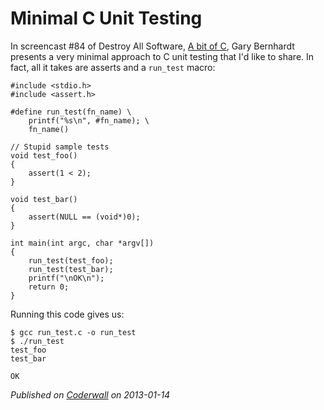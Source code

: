 # Minimal C Unit Testing

In screencast #84 of Destroy All Software, [A bit of C](https://www.destroyallsoftware.com/screencasts/catalog/a-bit-of-c), Gary Bernhardt presents a very minimal approach to C unit testing that I'd like to share. In fact, all it takes are asserts and a `run_test` macro:

    #include <stdio.h>
    #include <assert.h>

    #define run_test(fn_name) \
        printf("%s\n", #fn_name); \
        fn_name()

    // Stupid sample tests
    void test_foo()
    {
        assert(1 < 2);
    }

    void test_bar()
    {
        assert(NULL == (void*)0);
    }

    int main(int argc, char *argv[])
    {
        run_test(test_foo);
        run_test(test_bar);
        printf("\nOK\n");
        return 0;
    }

Running this code gives us:

    $ gcc run_test.c -o run_test
    $ ./run_test 
    test_foo
    test_bar

    OK

_Published on [Coderwall](https://coderwall.com/p/hytjcq) on 2013-01-14_
